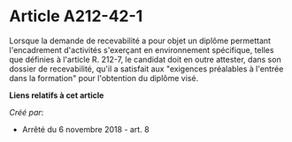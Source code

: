 # Article A212-42-1

Lorsque la demande de recevabilité a pour objet un diplôme permettant l'encadrement d'activités s'exerçant en environnement
spécifique, telles que définies à l'article R. 212-7, le candidat doit en outre attester, dans son dossier de recevabilité,
qu'il a satisfait aux "exigences préalables à l'entrée dans la formation" pour l'obtention du diplôme visé.

**Liens relatifs à cet article**

_Créé par_:

  - Arrêté du 6 novembre 2018 - art. 8
